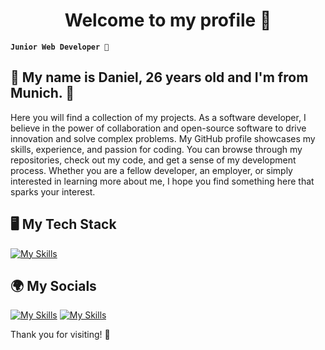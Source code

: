<h1 align="center">Welcome to my profile 🥳</h1>


**`Junior Web Developer 🚀`**

<h2>🔆 My name is Daniel, 26 years old and I'm from Munich. 🔆</h2>

Here you will find a collection of my projects. As a software developer, I believe in the power of collaboration and open-source software to drive innovation and solve complex problems. My GitHub profile showcases my skills, experience, and passion for coding. You can browse through my repositories, check out my code, and get a sense of my development process. Whether you are a fellow developer, an employer, or simply interested in learning more about me, I hope you find something here that sparks your interest.


<h2>🖥️ My Tech Stack</h2>

[![My Skills](https://skillicons.dev/icons?i=html,css,js,ts,react,nextjs,threejs,redux,tailwind,nodejs,express,mongodb,supabase,prisma,git,vscode,figma,xd&perline=6)](https://skillicons.dev)


<h2>🌍 My Socials</h2>

[![My Skills](https://skillicons.dev/icons?i=discord)](https://discordapp.com/users/591799317753495571)
[![My Skills](https://skillicons.dev/icons?i=linkedin)](https://www.linkedin.com/in/berneisch/)


<p>Thank you for visiting! 💚</p>
